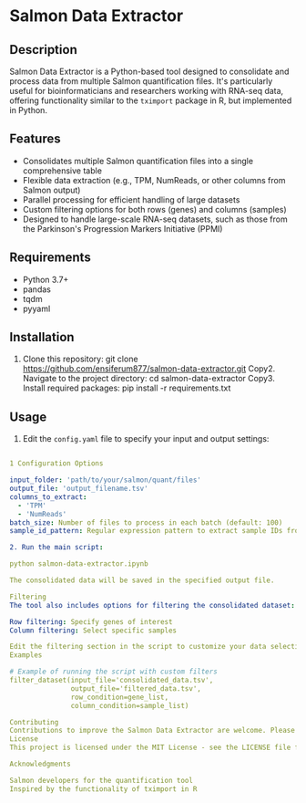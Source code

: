 # Salmon Data Extractor

## Description
Salmon Data Extractor is a Python-based tool designed to consolidate and process data from multiple Salmon quantification files. It's particularly useful for bioinformaticians and researchers working with RNA-seq data, offering functionality similar to the `tximport` package in R, but implemented in Python.

## Features
- Consolidates multiple Salmon quantification files into a single comprehensive table
- Flexible data extraction (e.g., TPM, NumReads, or other columns from Salmon output)
- Parallel processing for efficient handling of large datasets
- Custom filtering options for both rows (genes) and columns (samples)
- Designed to handle large-scale RNA-seq datasets, such as those from the Parkinson's Progression Markers Initiative (PPMI)

## Requirements
- Python 3.7+
- pandas
- tqdm
- pyyaml

## Installation
1. Clone this repository:
git clone https://github.com/ensiferum877/salmon-data-extractor.git
Copy2. Navigate to the project directory:
cd salmon-data-extractor
Copy3. Install required packages:
pip install -r requirements.txt


## Usage
1. Edit the `config.yaml` file to specify your input and output settings:
```yaml

1 Configuration Options

input_folder: 'path/to/your/salmon/quant/files'
output_file: 'output_filename.tsv'
columns_to_extract: 
  - 'TPM'
  - 'NumReads'
batch_size: Number of files to process in each batch (default: 100)
sample_id_pattern: Regular expression pattern to extract sample IDs from filenames

2. Run the main script:

python salmon-data-extractor.ipynb

The consolidated data will be saved in the specified output file.

Filtering
The tool also includes options for filtering the consolidated dataset:

Row filtering: Specify genes of interest
Column filtering: Select specific samples

Edit the filtering section in the script to customize your data selection.
Examples

# Example of running the script with custom filters
filter_dataset(input_file='consolidated_data.tsv', 
               output_file='filtered_data.tsv', 
               row_condition=gene_list, 
               column_condition=sample_list)

Contributing
Contributions to improve the Salmon Data Extractor are welcome. Please feel free to submit a Pull Request.
License
This project is licensed under the MIT License - see the LICENSE file for details.

Acknowledgments

Salmon developers for the quantification tool
Inspired by the functionality of tximport in R
